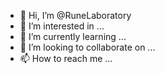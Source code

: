 - 👋 Hi, I’m @RuneLaboratory
- 👀 I’m interested in ...
- 🌱 I’m currently learning ...
- 💞️ I’m looking to collaborate on ...
- 📫 How to reach me ...

<!---
RuneLaboratory/RuneLaboratory is a ✨ special ✨ repository because its `README.md` (this file) appears on your GitHub profile.
You can click the Preview link to take a look at your changes.
--->
